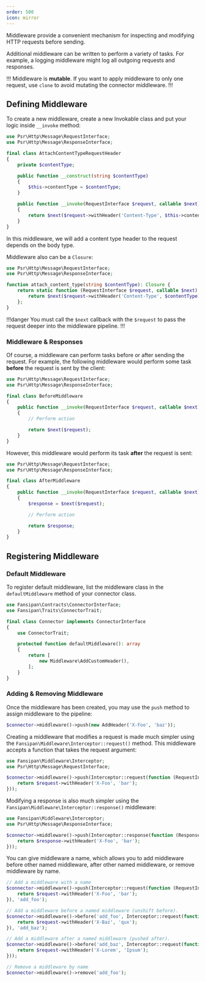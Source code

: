 ```yaml
---
order: 500
icon: mirror
---
```


Middleware provide a convenient mechanism for inspecting and modifying HTTP requests before sending.

Additional middleware can be written to perform a variety of tasks. For example, a logging middleware might log all outgoing requests and responses.

!!!
Middleware is **mutable**. If you want to apply middleware to only one request, use `clone` to avoid mutating the connector middleware.
!!!

## Defining Middleware

To create a new middleware, create a new Invokable class and put your logic inside `__invoke` method:

```php
use Psr\Http\Message\RequestInterface;
use Psr\Http\Message\ResponseInterface;

final class AttachContentTypeRequestHeader
{
    private $contentType;

    public function __construct(string $contentType)
    {
        $this->contentType = $contentType;
    }

    public function __invoke(RequestInterface $request, callable $next): ResponseInterface
    {
        return $next($request->withHeader('Content-Type', $this->contentType));
    }
}
```

In this middleware, we will add a content type header to the request depends on the body type.

Middleware also can be a `Closure`:

```php
use Psr\Http\Message\RequestInterface;
use Psr\Http\Message\ResponseInterface;

function attach_content_type(string $contentType): Closure {
    return static function (RequestInterface $request, callable $next): ResponseInterface {
        return $next($request->withHeader('Content-Type', $contentType));
    };
}
```

!!!danger
You must call the `$next` callback with the `$request` to pass the request deeper into the middleware pipeline.
!!!

### Middleware & Responses

Of course, a middleware can perform tasks before or after sending the request. For example, the following middleware would perform some task **before** the request is sent by the client:

```php
use Psr\Http\Message\RequestInterface;
use Psr\Http\Message\ResponseInterface;

final class BeforeMiddleware
{
    public function __invoke(RequestInterface $request, callable $next): ResponseInterface
    {
        // Perform action

        return $next($request);
    }
}
```

However, this middleware would perform its task **after** the request is sent:

```php
use Psr\Http\Message\RequestInterface;
use Psr\Http\Message\ResponseInterface;

final class AfterMiddleware
{
    public function __invoke(RequestInterface $request, callable $next): ResponseInterface
    {
        $response = $next($request);

        // Perform action

        return $response;
    }
}
```

## Registering Middleware

### Default Middleware

To register default middleware, list the middleware class in the `defaultMiddleware` method of your connector class.

```php
use Fansipan\Contracts\ConnectorInterface;
use Fansipan\Traits\ConnectorTrait;

final class Connector implements ConnectorInterface
{
    use ConnectorTrait;

    protected function defaultMiddleware(): array
    {
        return [
            new Middleware\AddCustomHeader(),
        ];
    }
}
```

### Adding & Removing Middleware

Once the middleware has been created, you may use the `push` method to assign middleware to the pipeline:

```php
$connector->middleware()->push(new AddHeader('X-Foo', 'baz'));
```

Creating a middleware that modifies a request is made much simpler using the `Fansipan\Middleware\Interceptor::request()` method. This middleware accepts a function that takes the request argument:

```php
use Fansipan\Middleware\Interceptor;
use Psr\Http\Message\RequestInterface;

$connector->middleware()->push(Interceptor::request(function (RequestInterface $request) {
    return $request->withHeader('X-Foo', 'bar');
}));
```

Modifying a response is also much simpler using the `Fansipan\Middleware\Interceptor::response()` middleware:

```php
use Fansipan\Middleware\Interceptor;
use Psr\Http\Message\ResponseInterface;

$connector->middleware()->push(Interceptor::response(function (ResponseInterface $response) {
    return $response->withHeader('X-Foo', 'bar');
}));
```

You can give middleware a name, which allows you to add middleware before other named middleware, after other named middleware, or remove middleware by name.

```php
// Add a middleware with a name
$connector->middleware()->push(Interceptor::request(function (RequestInterface $request) {
    return $request->withHeader('X-Foo', 'bar');
}), 'add_foo');

// Add a middleware before a named middleware (unshift before).
$connector->middleware()->before('add_foo', Interceptor::request(function (RequestInterface $request) {
    return $request->withHeader('X-Baz', 'qux');
}), 'add_baz');

// Add a middleware after a named middleware (pushed after).
$connector->middleware()->before('add_baz', Interceptor::request(function (RequestInterface $request) {
    return $request->withHeader('X-Lorem', 'Ipsum');
}));

// Remove a middleware by name
$connector->middleware()->remove('add_foo');
```
